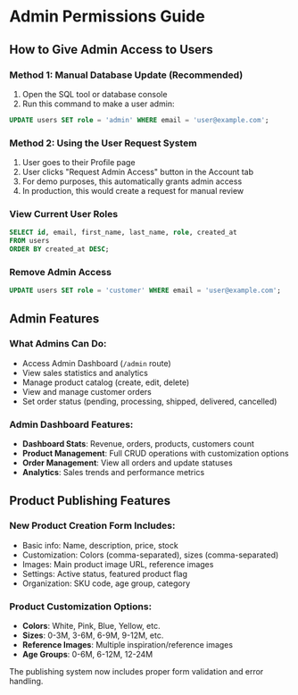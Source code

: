 # Admin Permissions Guide

## How to Give Admin Access to Users

### Method 1: Manual Database Update (Recommended)
1. Open the SQL tool or database console
2. Run this command to make a user admin:
```sql
UPDATE users SET role = 'admin' WHERE email = 'user@example.com';
```

### Method 2: Using the User Request System
1. User goes to their Profile page
2. User clicks "Request Admin Access" button in the Account tab
3. For demo purposes, this automatically grants admin access
4. In production, this would create a request for manual review

### View Current User Roles
```sql
SELECT id, email, first_name, last_name, role, created_at 
FROM users 
ORDER BY created_at DESC;
```

### Remove Admin Access
```sql
UPDATE users SET role = 'customer' WHERE email = 'user@example.com';
```

## Admin Features

### What Admins Can Do:
- Access Admin Dashboard (`/admin` route)
- View sales statistics and analytics
- Manage product catalog (create, edit, delete)
- View and manage customer orders
- Set order status (pending, processing, shipped, delivered, cancelled)

### Admin Dashboard Features:
- **Dashboard Stats**: Revenue, orders, products, customers count
- **Product Management**: Full CRUD operations with customization options
- **Order Management**: View all orders and update statuses
- **Analytics**: Sales trends and performance metrics

## Product Publishing Features

### New Product Creation Form Includes:
- Basic info: Name, description, price, stock
- Customization: Colors (comma-separated), sizes (comma-separated)
- Images: Main product image URL, reference images
- Settings: Active status, featured product flag
- Organization: SKU code, age group, category

### Product Customization Options:
- **Colors**: White, Pink, Blue, Yellow, etc.
- **Sizes**: 0-3M, 3-6M, 6-9M, 9-12M, etc.
- **Reference Images**: Multiple inspiration/reference images
- **Age Groups**: 0-6M, 6-12M, 12-24M

The publishing system now includes proper form validation and error handling.